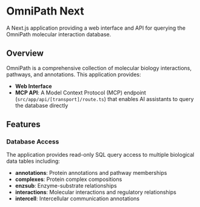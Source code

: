 # OmniPath Next

A Next.js application providing a web interface and API for querying the OmniPath molecular interaction database.

## Overview

OmniPath is a comprehensive collection of molecular biology interactions, pathways, and annotations. This application provides:

- **Web Interface**
- **MCP API**: A Model Context Protocol (MCP) endpoint (`src/app/api/[transport]/route.ts`) that enables AI assistants to query the database directly

## Features

### Database Access
The application provides read-only SQL query access to multiple biological data tables including:
- **annotations**: Protein annotations and pathway memberships
- **complexes**: Protein complex compositions
- **enzsub**: Enzyme-substrate relationships
- **interactions**: Molecular interactions and regulatory relationships
- **intercell**: Intercellular communication annotations